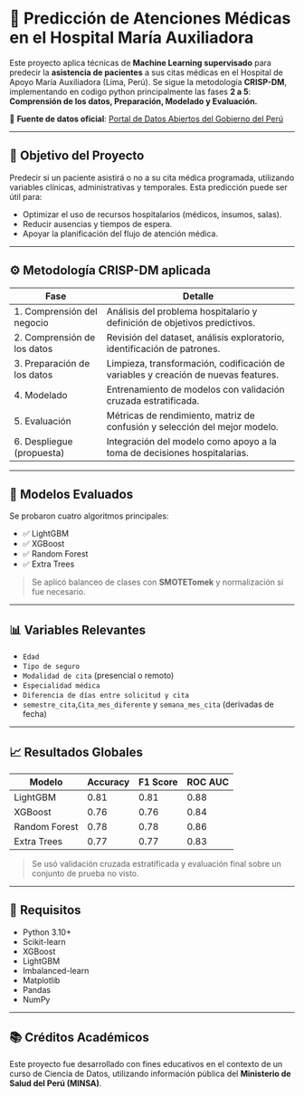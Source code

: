 # 🏥 Predicción de Atenciones Médicas en el Hospital María Auxiliadora

Este proyecto aplica técnicas de **Machine Learning supervisado** para predecir la **asistencia de pacientes** a sus citas médicas en el Hospital de Apoyo María Auxiliadora (Lima, Perú). Se sigue la metodología **CRISP-DM**, implementando en codigo python principalmente las fases **2 a 5**:  
**Comprensión de los datos, Preparación, Modelado y Evaluación.**

🔗 **Fuente de datos oficial**: [Portal de Datos Abiertos del Gobierno del Perú](https://datosabiertos.gob.pe/group/hospital-mar%C3%ADa-auxiliadora?sort_by=changed&f%5B0%5D=changed%3A2024-05-02)

---

## 🎯 Objetivo del Proyecto

Predecir si un paciente asistirá o no a su cita médica programada, utilizando variables clínicas, administrativas y temporales. Esta predicción puede ser útil para:

- Optimizar el uso de recursos hospitalarios (médicos, insumos, salas).
- Reducir ausencias y tiempos de espera.
- Apoyar la planificación del flujo de atención médica.

---

## ⚙️ Metodología CRISP-DM aplicada

| Fase                     | Detalle                                                                 |
|--------------------------|-------------------------------------------------------------------------|
| 1. Comprensión del negocio | Análisis del problema hospitalario y definición de objetivos predictivos. |
| 2. Comprensión de los datos | Revisión del dataset, análisis exploratorio, identificación de patrones.  |
| 3. Preparación de los datos | Limpieza, transformación, codificación de variables y creación de nuevas features. |
| 4. Modelado              | Entrenamiento de modelos con validación cruzada estratificada.          |
| 5. Evaluación            | Métricas de rendimiento, matriz de confusión y selección del mejor modelo. |
| 6. Despliegue (propuesta)| Integración del modelo como apoyo a la toma de decisiones hospitalarias. |

---

## 🧪 Modelos Evaluados

Se probaron cuatro algoritmos principales:

- ✅ LightGBM
- ✅ XGBoost
- ✅ Random Forest
- ✅ Extra Trees

> Se aplicó balanceo de clases con **SMOTETomek** y normalización si fue necesario.

---

## 📊 Variables Relevantes

- `Edad`
- `Tipo de seguro`
- `Modalidad de cita` (presencial o remoto)
- `Especialidad médica`
- `Diferencia de días entre solicitud y cita`
- `semestre_cita`,`Cita_mes_diferente` y `semana_mes_cita` (derivadas de fecha)

---

## 📈 Resultados Globales

| Modelo         | Accuracy | F1 Score | ROC AUC |
|----------------|----------|----------|---------|
| LightGBM       | 0.81     | 0.81     | 0.88    |
| XGBoost        | 0.76     | 0.76     | 0.84    |
| Random Forest  | 0.78     | 0.78     | 0.86    |
| Extra Trees    | 0.77     | 0.77     | 0.83    |

> Se usó validación cruzada estratificada y evaluación final sobre un conjunto de prueba no visto.

---

## 🧾 Requisitos

- Python 3.10+
- Scikit-learn
- XGBoost
- LightGBM
- Imbalanced-learn
- Matplotlib
- Pandas
- NumPy

---

## 📚 Créditos Académicos

Este proyecto fue desarrollado con fines educativos en el contexto de un curso de Ciencia de Datos, utilizando información pública del **Ministerio de Salud del Perú (MINSA)**.



